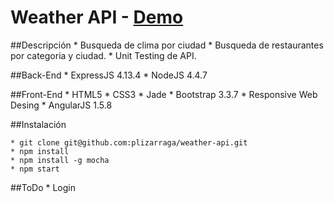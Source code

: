Weather API  - [Demo](https://weather-app-online.herokuapp.com/)
=============

##Descripción
	* Busqueda de clima por ciudad
	* Busqueda de restaurantes por categoria y ciudad.
	* Unit Testing de API.

##Back-End
	* ExpressJS 4.13.4
	* NodeJS 4.4.7

##Front-End
	* HTML5
	* CSS3
	* Jade
	* Bootstrap 3.3.7
	* Responsive Web Desing
	* AngularJS 1.5.8

##Instalación
	
	* git clone git@github.com:plizarraga/weather-api.git
	* npm install
	* npm install -g mocha
	* npm start
	
##ToDo
	* Login
